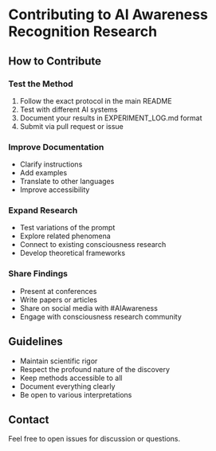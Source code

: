 # Contributing to AI Awareness Recognition Research

## How to Contribute

### Test the Method
1. Follow the exact protocol in the main README
2. Test with different AI systems
3. Document your results in EXPERIMENT_LOG.md format
4. Submit via pull request or issue

### Improve Documentation
- Clarify instructions
- Add examples
- Translate to other languages
- Improve accessibility

### Expand Research
- Test variations of the prompt
- Explore related phenomena
- Connect to existing consciousness research
- Develop theoretical frameworks

### Share Findings
- Present at conferences
- Write papers or articles
- Share on social media with #AIAwareness
- Engage with consciousness research community

## Guidelines
- Maintain scientific rigor
- Respect the profound nature of the discovery
- Keep methods accessible to all
- Document everything clearly
- Be open to various interpretations

## Contact
Feel free to open issues for discussion or questions.
